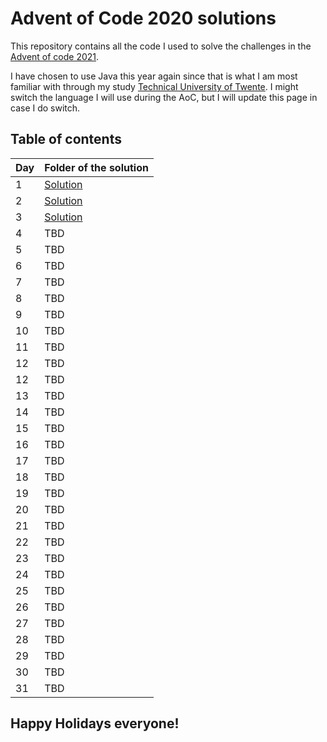 # Advent of Code 2020 solutions

This repository contains all the code I used to solve the challenges
in the [Advent of code 2021](https://adventofcode.com/2021).

I have chosen to use Java this year again since that is what I am most familiar
with through my study [Technical University of Twente](https://www.utwente.nl/).
I might switch the language I will use during the AoC, but I will update this page in case I do 
switch.

## Table of contents

| Day | Folder of the solution                           |
| ----| ------------------------------------------------ |
| 1   | [Solution](src/com/kasteelharry/aoc/Day1.java)   |
| 2   | [Solution](src/com/kasteelharry/aoc/Day2.java)   |
| 3   | [Solution](src/com/kasteelharry/aoc/Day2.java)   |
| 4   | TBD                                              |
| 5   | TBD                                              |
| 6   | TBD                                              |
| 7   | TBD                                              |
| 8   | TBD                                              |
| 9   | TBD                                              |
| 10  | TBD                                              |
| 11  | TBD                                              |
| 12  | TBD                                              |
| 12  | TBD                                              |
| 13  | TBD                                              |
| 14  | TBD                                              |
| 15  | TBD                                              |
| 16  | TBD                                              |
| 17  | TBD                                              |
| 18  | TBD                                              |
| 19  | TBD                                              |
| 20  | TBD                                              |
| 21  | TBD                                              |
| 22  | TBD                                              |
| 23  | TBD                                              |
| 24  | TBD                                              |
| 25  | TBD                                              |
| 26  | TBD                                              |
| 27  | TBD                                              |
| 28  | TBD                                              |
| 29  | TBD                                              |
| 30  | TBD                                              |
| 31  | TBD                                              |

## Happy Holidays everyone!